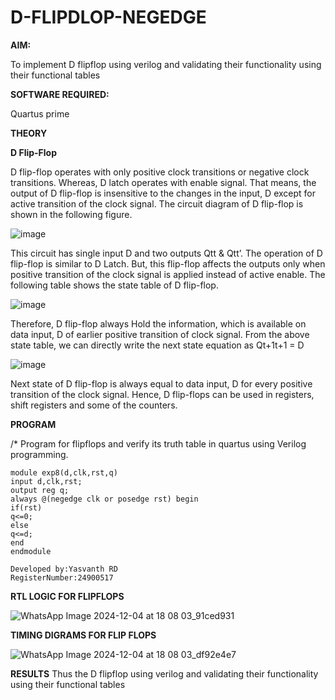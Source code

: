 # D-FLIPDLOP-NEGEDGE

**AIM:**

To implement  D flipflop using verilog and validating their functionality using their functional tables

**SOFTWARE REQUIRED:**

Quartus prime

**THEORY**

**D Flip-Flop**

D flip-flop operates with only positive clock transitions or negative clock transitions. Whereas, D latch operates with enable signal. That means, the output of D flip-flop is insensitive to the changes in the input, D except for active transition of the clock signal. The circuit diagram of D flip-flop is shown in the following figure.

![image](https://github.com/naavaneetha/D-FLIPDLOP-NEGEDGE/assets/154305477/48c81fe8-bc3f-40e7-95e2-519fc155ad51)

This circuit has single input D and two outputs Qtt & Qtt’. The operation of D flip-flop is similar to D Latch. But, this flip-flop affects the outputs only when positive transition of the clock signal is applied instead of active enable. The following table shows the state table of D flip-flop.

![image](https://github.com/naavaneetha/D-FLIPDLOP-NEGEDGE/assets/154305477/e5f3fda7-68ec-4a3a-a0a4-cf6f9cc4ab55)

Therefore, D flip-flop always Hold the information, which is available on data input, D of earlier positive transition of clock signal. From the above state table, we can directly write the next state equation as Qt+1t+1 = D

![image](https://github.com/naavaneetha/D-FLIPDLOP-NEGEDGE/assets/154305477/8592c0d8-2917-4142-91b9-d6c30dd891d2)

Next state of D flip-flop is always equal to data input, D for every positive transition of the clock signal. Hence, D flip-flops can be used in registers, shift registers and some of the counters.

**PROGRAM**

/* Program for flipflops and verify its truth table in quartus using Verilog programming. 
```
module exp8(d,clk,rst,q)
input d,clk,rst;
output reg q;
always @(negedge clk or posedge rst) begin
if(rst)
q<=0;
else
q<=d;
end
endmodule

Developed by:Yasvanth RD
RegisterNumber:24900517

```

**RTL LOGIC FOR FLIPFLOPS**

![WhatsApp Image 2024-12-04 at 18 08 03_91ced931](https://github.com/user-attachments/assets/5aaaf3d0-88fd-46c1-934a-5bc0ef2648bf)


**TIMING DIGRAMS FOR FLIP FLOPS**

![WhatsApp Image 2024-12-04 at 18 08 03_df92e4e7](https://github.com/user-attachments/assets/37fc7bd1-124c-47c1-9431-cba15ab8c577)


**RESULTS**
          Thus the   D flipflop using verilog and validating their functionality using their functional tables
